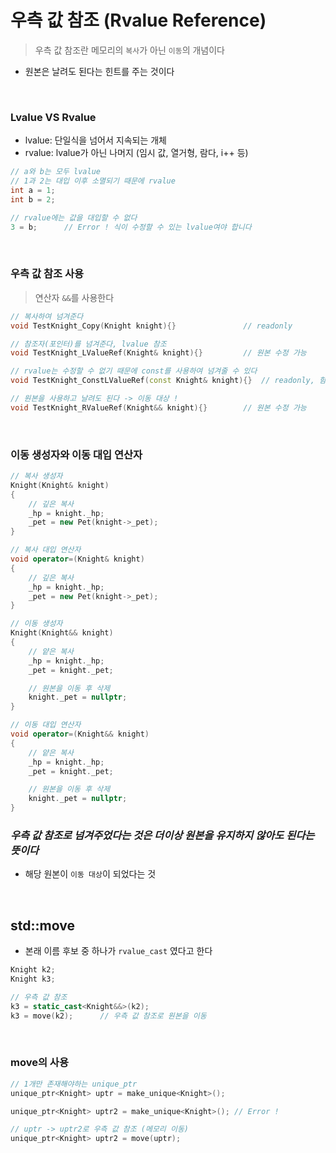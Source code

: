 # 우측 값 참조 (Rvalue Reference)
> 우측 값 참조란 메모리의 `복사`가 아닌 `이동`의 개념이다

 * 원본은 날려도 된다는 힌트를 주는 것이다 

<br>

### Lvalue VS Rvalue
* lvalue: 단일식을 넘어서 지속되는 개체
* rvalue: lvalue가 아닌 나머지 (임시 값, 열거형, 람다, i++ 등)

``` cpp
// a와 b는 모두 lvalue
// 1과 2는 대입 이후 소멸되기 때문에 rvalue
int a = 1;
int b = 2;

// rvalue에는 값을 대입할 수 없다
3 = b;      // Error ! 식이 수정할 수 있는 lvalue여야 합니다
```

<br>

### 우측 값 참조 사용
> 연산자 `&&`를 사용한다

``` cpp
// 복사하여 넘겨준다
void TestKnight_Copy(Knight knight){}               // readonly

// 참조자(포인터)를 넘겨준다, lvalue 참조
void TestKnight_LValueRef(Knight& knight){}         // 원본 수정 가능

// rvalue는 수정할 수 없기 때문에 const를 사용하여 넘겨줄 수 있다
void TestKnight_ConstLValueRef(const Knight& knight){}  // readonly, 함수 또한 const만 전달 가능

// 원본을 사용하고 날려도 된다 -> 이동 대상 ! 
void TestKnight_RValueRef(Knight&& knight){}        // 원본 수정 가능

```


<br>

### 이동 생성자와 이동 대입 연산자
``` cpp
// 복사 생성자
Knight(Knight& knight)
{
    // 깊은 복사
    _hp = knight._hp;
    _pet = new Pet(knight->_pet);
}

// 복사 대입 연산자
void operator=(Knight& knight)
{
    // 깊은 복사
    _hp = knight._hp;
    _pet = new Pet(knight->_pet);
}

// 이동 생성자
Knight(Knight&& knight)
{
    // 얕은 복사
    _hp = knight._hp;
    _pet = knight._pet;

    // 원본을 이동 후 삭제
    knight._pet = nullptr;
}

// 이동 대입 연산자
void operator=(Knight&& knight)
{
    // 얕은 복사 
    _hp = knight._hp;
    _pet = knight._pet;

    // 원본을 이동 후 삭제
    knight._pet = nullptr;
}
```

### ***우측 값 참조로 넘겨주었다는 것은 더이상 원본을 유지하지 않아도 된다는 뜻이다***
 * 해당 원본이 `이동 대상`이 되었다는 것

<br>

## std::move

 * 본래 이름 후보 중 하나가 `rvalue_cast` 였다고 한다

``` cpp
Knight k2;
Knight k3;

// 우측 값 참조
k3 = static_cast<Knight&&>(k2);
k3 = move(k2);      // 우측 값 참조로 원본을 이동
```

<br>

### move의 사용
``` cpp
// 1개만 존재해야하는 unique_ptr
unique_ptr<Knight> uptr = make_unique<Knight>();

unique_ptr<Knight> uptr2 = make_unique<Knight>(); // Error ! 

// uptr -> uptr2로 우측 값 참조 (메모리 이동)
unique_ptr<Knight> uptr2 = move(uptr);
```
